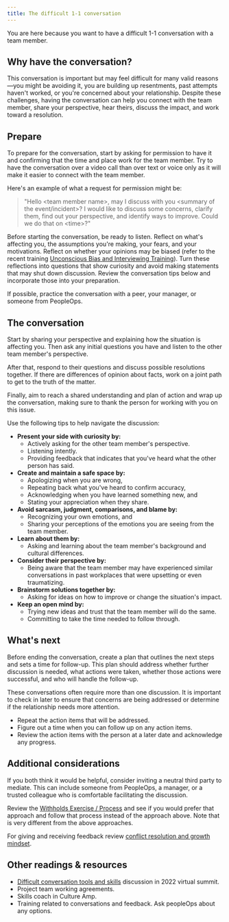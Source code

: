 ```yaml
---
title: The difficult 1-1 conversation
---
```


You are here because you want to have a difficult 1-1 conversation with a team member.

## Why have the conversation?

This conversation is important but may feel difficult for many valid reasons—you might be avoiding it, you are building up resentments, past attempts haven't worked, or you're concerned about your relationship. Despite these challenges, having the conversation can help you connect with the team member, share your perspective, hear theirs, discuss the impact, and work toward a resolution.

## Prepare

To prepare for the conversation, start by asking for permission to have it and confirming that the time and place work for the team member. Try to have the conversation over a video call than over text or voice only as it will make it easier to connect with the team member.

Here's an example of what a request for permission might be:

> "Hello &lt;team member name&gt;, may I discuss with you &lt;summary of the event/incident&gt;? I would like to discuss some concerns, clarify them, find out your perspective, and identify ways to improve. Could we do that on &lt;time&gt;?"

Before starting the conversation, be ready to listen. Reflect on what's affecting you, the assumptions you're making, your fears, and your motivations. Reflect on whether your opinions may be biased (refer to the recent training [Unconscious Bias and Interviewing Training](https://docs.google.com/presentation/d/1dYc_qRBmMJ4zlxzezwDJKn7Ia0Mkcwd2ADtJerZbCz4/edit#slide=id.gde6e9fa718_0_3)). Turn these reflections into questions that show curiosity and avoid making statements that may shut down discussion. Review the conversation tips below and incorporate those into your preparation.

If possible, practice the conversation with a peer, your manager, or someone from PeopleOps.

## The conversation

Start by sharing your perspective and explaining how the situation is affecting you. Then ask any initial questions you have and listen to the other team member's perspective.

After that, respond to their questions and discuss possible resolutions together. If there are differences of opinion about facts, work on a joint path to get to the truth of the matter.

Finally, aim to reach a shared understanding and plan of action and wrap up the conversation, making sure to thank the person for working with you on this issue.

Use the following tips to help navigate the discussion:

-   **Present your side with curiosity by:**
    -   Actively asking for the other team member's perspective.
    -   Listening intently.
    -   Providing feedback that indicates that you've heard what the other person has said.
-   **Create and maintain a safe space by:**
    -   Apologizing when you are wrong,
    -   Repeating back what you've heard to confirm accuracy,
    -   Acknowledging when you have learned something new, and
    -   Stating your appreciation when they share.
-   **Avoid sarcasm, judgment, comparisons, and blame by:**
    -   Recognizing your own emotions, and
    -   Sharing your perceptions of the emotions you are seeing from the team member.
-   **Learn about them by:**
    -   Asking and learning about the team member's background and cultural differences.
-   **Consider their perspective by:**
    -   Being aware that the team member may have experienced similar conversations in past workplaces that were upsetting or even traumatizing.
-   **Brainstorm solutions together by:**
    -   Asking for ideas on how to improve or change the situation's impact.
-   **Keep an open mind by:**
    -   Trying new ideas and trust that the team member will do the same.
    -   Committing to take the time needed to follow through.

## What's next

Before ending the conversation, create a plan that outlines the next steps and sets a time for follow-up. This plan should address whether further discussion is needed, what actions were taken, whether those actions were successful, and who will handle the follow-up.

These conversations often require more than one discussion. It is important to check in later to ensure that concerns are being addressed or determine if the relationship needs more attention.

-   Repeat the action items that will be addressed.
-   Figure out a time when you can follow up on any action items.
-   Review the action items with the person at a later date and acknowledge any progress.

## Additional considerations

If you both think it would be helpful, consider inviting a neutral third party to mediate. This can include someone from PeopleOps, a manager, or a trusted colleague who is comfortable facilitating the discussion.

Review the [Withholds Exercise / Process](withholds.md) and see if you would prefer that approach and follow that process instead of the approach above. Note that is very different from the above approaches.

For giving and receiving feedback review [conflict resolution and growth mindset](../practice-areas/project-management/growth-mindset.md).

## Other readings & resources

-   [Difficult conversation tools and skills](https://docs.google.com/document/d/1VXXqLRLNdjRFFKjBHEtt7CJyrUgnS5pR1fvM1a2F3Hc/edit?tab=t.0) discussion in 2022 virtual summit.
-   Project team working agreements.
-   Skills coach in Culture Amp.
-   Training related to conversations and feedback. Ask peopleOps about any options.
